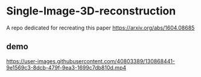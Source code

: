 # Single-Image-3D-reconstruction
A repo dedicated for recreating this paper https://arxiv.org/abs/1604.08685

## demo

https://user-images.githubusercontent.com/40803389/130868441-9e1569c3-8dcb-479f-9ea3-1699c7db810d.mp4

